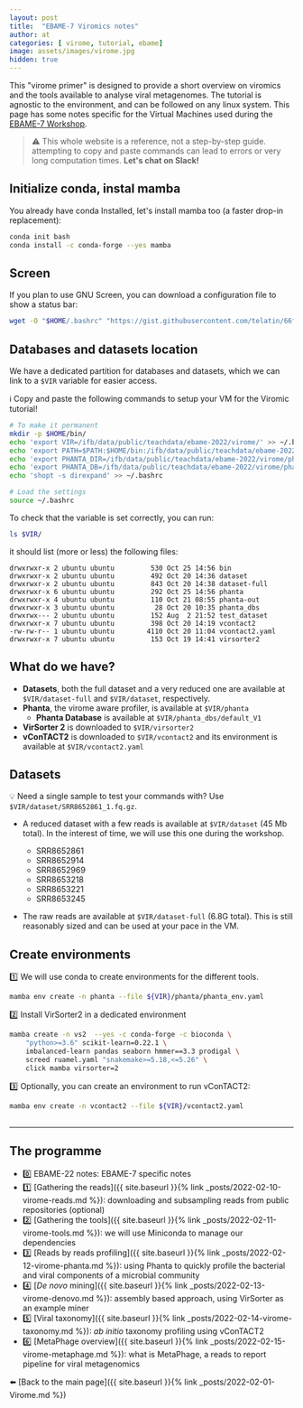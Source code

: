 ```yaml
---
layout: post
title:  "EBAME-7 Viromics notes"
author: at
categories: [ virome, tutorial, ebame]
image: assets/images/virome.jpg
hidden: true
---
```


This "virome primer" is designed to provide a short overview on viromics
and the tools available to analyse viral metagenomes. 
The tutorial is agnostic to the environment, and can be followed on any
linux system. This page has some notes specific for the Virtual Machines
used during the [EBAME-7 Workshop](https://maignienlab.gitlab.io/ebame7/).

> :warning: This whole website is a reference, not a step-by-step guide.
> attempting to copy and paste commands can lead to errors or very long computation times.
> **Let's chat on Slack!**


## Initialize conda, instal mamba

You already have conda Installed, let's install mamba too (a faster drop-in replacement):

```bash
conda init bash
conda install -c conda-forge --yes mamba
```

## Screen

If you plan to use GNU Screen, you can download a configuration file to show a status bar:

```bash
wget -O "$HOME/.bashrc" "https://gist.githubusercontent.com/telatin/66fab72e9bf0dda9984cad8d97c6174b/raw/381014e047cd0d04990176b83e0b723363dda93d/.screenrc"
```
## Databases and datasets location

We have a dedicated partition for databases and datasets, which we can link
to a `$VIR` variable for easier access.

:information_source: Copy and paste the following commands to setup your VM for the Viromic tutorial!

```bash
# To make it permanent
mkdir -p $HOME/bin/
echo 'export VIR=/ifb/data/public/teachdata/ebame-2022/virome/' >> ~/.bashrc
echo 'export PATH=$PATH:$HOME/bin:/ifb/data/public/teachdata/ebame-2022/virome/bin/' >> ~/.bashrc
echo 'export PHANTA_DIR=/ifb/data/public/teachdata/ebame-2022/virome/phanta/' >> ~/.bashrc
echo 'export PHANTA_DB=/ifb/data/public/teachdata/ebame-2022/virome/phanta_dbs/default_V1/' >> ~/.bashrc
echo 'shopt -s direxpand' >> ~/.bashrc

# Load the settings
source ~/.bashrc
```

To check that the variable is set correctly, you can run:

```bash
ls $VIR/
```

it should list (more or less) the following files:

```text
drwxrwxr-x 2 ubuntu ubuntu         530 Oct 25 14:56 bin
drwxrwxr-x 2 ubuntu ubuntu         492 Oct 20 14:36 dataset
drwxrwxr-x 2 ubuntu ubuntu         843 Oct 20 14:38 dataset-full
drwxrwxr-x 6 ubuntu ubuntu         292 Oct 25 14:56 phanta
drwxrwxr-x 4 ubuntu ubuntu         110 Oct 21 08:55 phanta-out
drwxrwxr-x 3 ubuntu ubuntu          28 Oct 20 10:35 phanta_dbs
drwxrwx--- 2 ubuntu ubuntu         152 Aug  2 21:52 test_dataset
drwxrwxr-x 7 ubuntu ubuntu         398 Oct 20 14:19 vcontact2
-rw-rw-r-- 1 ubuntu ubuntu        4110 Oct 20 11:04 vcontact2.yaml
drwxrwxr-x 7 ubuntu ubuntu         153 Oct 19 14:41 virsorter2
```

## What do we have?

* **Datasets**, both the full dataset and a very reduced one are available at `$VIR/dataset-full` and `$VIR/dataset`, respectively.
* **Phanta**, the virome aware profiler, is available at `$VIR/phanta`
  * **Phanta Database** is available at `$VIR/phanta_dbs/default_V1`
* **VirSorter 2** is downloaded to `$VIR/virsorter2`
* **vConTACT2** is downloaded to `$VIR/vcontact2` and its environment is available at `$VIR/vcontact2.yaml`


## Datasets

:bulb: Need a single sample to test your commands with? Use `$VIR/dataset/SRR8652861_1.fq.gz`.

* A reduced dataset with a few reads is available at `$VIR/dataset` (45 Mb total). In the interest of time, we will use this one during the workshop.
  * SRR8652861
  * SRR8652914
  * SRR8652969
  * SRR8653218
  * SRR8653221
  * SRR8653245
  
* The raw reads are available at `$VIR/dataset-full` (6.8G total). This is still reasonably sized and can be used at your pace in the VM.


## Create environments

:one: We will use conda to create environments for the different tools.

```bash
mamba env create -n phanta --file ${VIR}/phanta/phanta_env.yaml
```

:two: Install VirSorter2 in a dedicated environment

```bash
mamba create -n vs2  --yes -c conda-forge -c bioconda \
    "python>=3.6" scikit-learn=0.22.1 \
    imbalanced-learn pandas seaborn hmmer==3.3 prodigal \
    screed ruamel.yaml "snakemake>=5.18,<=5.26" \
    click mamba virsorter=2
```
:three: Optionally, you can create an environment to run vConTACT2:

```bash
mamba env create -n vcontact2 --file ${VIR}/vcontact2.yaml
```

##
---

## The programme

* :zero: EBAME-22 notes: EBAME-7 specific notes
* :one: [Gathering the reads]({{ site.baseurl }}{% link _posts/2022-02-10-virome-reads.md %}):
  downloading and subsampling reads from public repositories (optional)
* :two: [Gathering the tools]({{ site.baseurl }}{% link _posts/2022-02-11-virome-tools.md %}):
  we will use Miniconda to manage our dependencies
* :three: [Reads by reads profiling]({{ site.baseurl }}{% link _posts/2022-02-12-virome-phanta.md %}):
  using Phanta to quickly profile the bacterial and viral components of a microbial community
* :four:  [_De novo_ mining]({{ site.baseurl }}{% link _posts/2022-02-13-virome-denovo.md %}):
  assembly based approach, using VirSorter as an example miner
* :five:  [Viral taxonomy]({{ site.baseurl }}{% link _posts/2022-02-14-virome-taxonomy.md %}):
  *ab initio* taxonomy profiling using vConTACT2
* :six:  [MetaPhage overview]({{ site.baseurl }}{% link _posts/2022-02-15-virome-metaphage.md %}):
  what is MetaPhage, a reads to report pipeline for viral metagenomics

:arrow_left: [Back to the main page]({{ site.baseurl }}{% link _posts/2022-02-01-Virome.md %})
